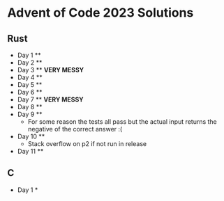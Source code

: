 # Advent of Code 2023 Solutions
## Rust
- Day 1 **
- Day 2 **
- Day 3 ** **VERY MESSY**
- Day 4 **
- Day 5 **
- Day 6 **
- Day 7 ** **VERY MESSY**
- Day 8 **
- Day 9 **
    - For some reason the tests all pass but the actual input returns the negative of the correct answer :(
- Day 10 **
    - Stack overflow on p2 if not run in release
- Day 11 **
## C
- Day 1 *
